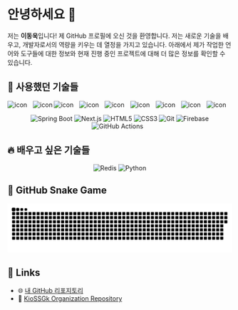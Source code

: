 # 안녕하세요 👋

저는 **이동욱**입니다! 제 GitHub 프로필에 오신 것을 환영합니다. 저는 새로운 기술을 배우고, 개발자로서의 역량을 키우는 데 열정을 가지고 있습니다. 아래에서 제가 작업한 언어와 도구들에 대한 정보와 현재 진행 중인 프로젝트에 대해 더 많은 정보를 확인할 수 있습니다.

## 🍇 사용했던 기술들

<div style="display: flex; align-items: flex-start;">
  <img src="https://techstack-generator.vercel.app/java-icon.svg" alt="icon" width="65" style="margin-right: 10px; margin-bottom: 0px;" />
  <img src="https://techstack-generator.vercel.app/mysql-icon.svg" alt="icon" width="65" style="margin-right: 0px; margin-bottom: 0px;" />
  <img src="https://techstack-generator.vercel.app/ts-icon.svg" alt="icon" width="65" style="margin-right: 10px; margin-bottom: 0px;" />
  <img src="https://techstack-generator.vercel.app/js-icon.svg" alt="icon" width="65" style="margin-right: 10px; margin-bottom: 0px;" />
  <img src="https://techstack-generator.vercel.app/react-icon.svg" alt="icon" width="65" style="margin-right: 10px; margin-bottom: 0px;" />
  <img src="https://techstack-generator.vercel.app/python-icon.svg" alt="icon" width="65" style="margin-right: 10px; margin-bottom: 0px;" />
  <img src="https://techstack-generator.vercel.app/github-icon.svg" alt="icon" width="65" style="margin-right: 10px; margin-bottom: 0px;" />
  <img src="https://techstack-generator.vercel.app/docker-icon.svg" alt="icon" width="65" style="margin-right: 10px; margin-bottom: 0px;" />
  <img src="https://techstack-generator.vercel.app/aws-icon.svg" alt="icon" width="65" style="margin-right: 10px; margin-bottom: 0px;" />
</div>

<p align="center">
  <img src="https://cdn.jsdelivr.net/gh/devicons/devicon/icons/spring/spring-original.svg" alt="Spring Boot" width="40" height="40"/>
  <img src="https://cdn.jsdelivr.net/gh/devicons/devicon/icons/nextjs/nextjs-original.svg" alt="Next.js" width="40" height="40"/>
  <img src="https://cdn.jsdelivr.net/gh/devicons/devicon/icons/html5/html5-original.svg" alt="HTML5" width="40" height="40"/>
  <img src="https://cdn.jsdelivr.net/gh/devicons/devicon/icons/css3/css3-original.svg" alt="CSS3" width="40" height="40"/>
  <img src="https://cdn.jsdelivr.net/gh/devicons/devicon/icons/git/git-original.svg" alt="Git" width="40" height="40"/>
  <img src="https://cdn.jsdelivr.net/gh/devicons/devicon/icons/firebase/firebase-plain.svg" alt="Firebase" width="40" height="40"/>
  <img src="https://img.shields.io/badge/GitHub%20Actions-2088FF?style=for-the-badge&logo=github-actions&logoColor=white" alt="GitHub Actions" style="margin-right: 10px; margin-bottom: 0px;" />
</p>

## 🔥 배우고 싶은 기술들

<p align="center">
  <img src="https://cdn.jsdelivr.net/gh/devicons/devicon/icons/redis/redis-original.svg" alt="Redis" width="40" height="40"/>
  <img src="https://cdn.jsdelivr.net/gh/devicons/devicon/icons/python/python-original.svg" alt="Python" width="40" height="40"/>
</p>

## 🐍 GitHub Snake Game

<picture>
  <source media="(prefers-color-scheme: dark)" srcset="dist/github-snake-dark.svg" />
  <source media="(prefers-color-scheme: light)" srcset="dist/github-snake.svg" />
  <img alt="github-snake" src="dist/github-snake.svg" />
</picture>

<!-- snake -->

## 🔗 Links

- 🌐 [내 GitHub 리포지토리](https://github.com/leedonguk0809?tab=repositories)
- 📝 [KioSSGk Organization Repository](https://github.com/KioSSGk/kiossgk)
